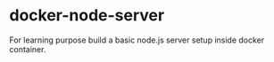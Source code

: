 # docker-node-server

For learning purpose build a basic node.js server setup inside docker container.
